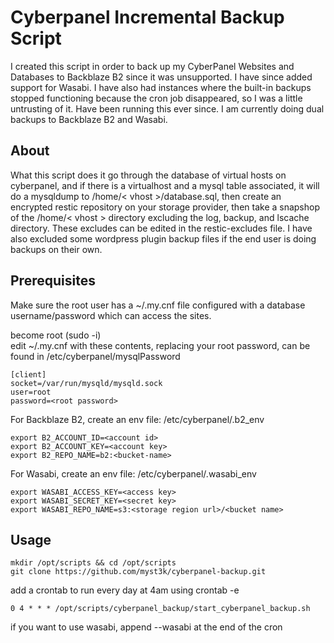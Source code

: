 # **Cyberpanel Incremental Backup Script**

I created this script in order to back up my CyberPanel Websites and Databases to Backblaze B2 since it was unsupported.
I have since added support for Wasabi. I have also had instances where the built-in backups stopped functioning because
the cron job disappeared, so I was a little untrusting of it. Have been running this ever since. I am currently doing
dual backups to Backblaze B2 and Wasabi.

## About

What this script does it go through the database of virtual hosts on cyberpanel, and if there is a virtualhost and a
mysql table associated, it will do a mysqldump to /home/< vhost >/database.sql, then create an encrypted restic
repository on your storage provider, then take a snapshop of the /home/< vhost > directory excluding the log, backup, and
lscache directory. These excludes can be edited in the restic-excludes file. I have also excluded some wordpress plugin
backup files if the end user is doing backups on their own.

## Prerequisites

Make sure the root user has a ~/.my.cnf file configured with a database username/password which can access the sites.

become root (sudo -i)  
edit ~/.my.cnf with these contents, replacing your root password, can be found in /etc/cyberpanel/mysqlPassword

```
[client]
socket=/var/run/mysqld/mysqld.sock
user=root
password=<root password>
```

For Backblaze B2, create an env file: /etc/cyberpanel/.b2_env

```
export B2_ACCOUNT_ID=<account id>
export B2_ACCOUNT_KEY=<account key>
export B2_REPO_NAME=b2:<bucket-name>
```

For Wasabi, create an env file: /etc/cyberpanel/.wasabi_env

```
export WASABI_ACCESS_KEY=<access key>    
export WASABI_SECRET_KEY=<secret key>    
export WASABI_REPO_NAME=s3:<storage region url>/<bucket name>
```

## Usage
```
mkdir /opt/scripts && cd /opt/scripts  
git clone https://github.com/myst3k/cyberpanel-backup.git
```
add a crontab to run every day at 4am using crontab -e
```
0 4 * * * /opt/scripts/cyberpanel_backup/start_cyberpanel_backup.sh
```
if you want to use wasabi, append --wasabi at the end of the cron